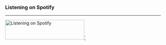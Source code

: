 

### Listening on Spotify
---
<a href="https://now-playing-profile-abhigyantrips.vercel.app/now-playing?open">
    <img src="https://now-playing-profile-32tppdqcd-abhigyantrips.vercel.app/now-playing" width="256" height="64" alt="Listening on Spotify">`
</a>
